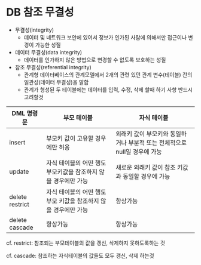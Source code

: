 # DB 참조 무결성

- 무결성(integrity)
  - 데이터 및 네트워크 보안에 있어서 정보가 인가된 사람에 의해서만 접근이나 변경이 가능한 성질
- 데이터 무결성(data integrity)
  - 데이터를 인가하지 않은 방법으로 변경할 수 없도록 보호하는 성질
- 참조 무결성(referential integrity)
  - 관계형 데이터베이스의 관계모델에서 2개의 관련 있던 관계 변수(테이블) 간의 일관성(데이터 무결성)을 말함
  - 관계가 형성된 두 테이블에는 데이터를 입력, 수정, 삭제 할때 하기 사항 반드시 고려할것

| DML 명령문      | 부모 테이블                                                  | 자식 테이블                                                  |
| --------------- | ------------------------------------------------------------ | ------------------------------------------------------------ |
| insert          | 부모키 값이 고유할 경우에만 허용                             | 외래키 값이 부모키와 동일하거나 부분적 또는 전체적으로 null일 경우에 가능 |
| update          | 자식 테이블의 어떤 행도 부모키값을 참조하지 않을 경우에만 가능 | 새로운 외래키 값이 참조 키값과 동일할 경우에 가능            |
| delete restrict | 자식 테이블의 어떤 행도 부모 키값을 참조하지 않을 경우에만 가능 | 항상가능                                                     |
| delete cascade  | 항상가능                                                     | 항상가능                                                     |

cf. restrict: 참조되는 부모테이블의 값을 갱신, 삭제하지 못하도록하는 것

cf. cascade: 참조하는 자식테이블의 값들도 모두 갱신, 삭제 하는것